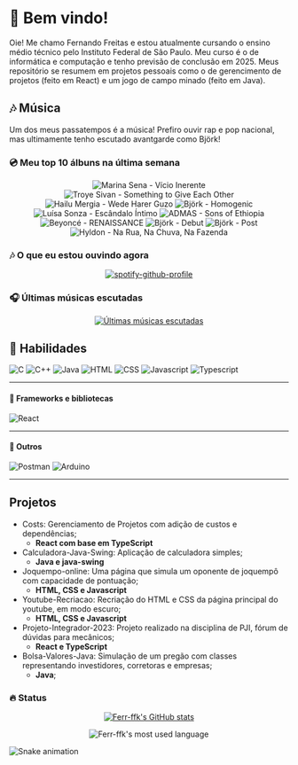 # 🤙 Bem vindo!

Oie! Me chamo Fernando Freitas e estou atualmente cursando o ensino médio técnico pelo Instituto Federal de São Paulo. Meu curso é o de informática e computação e tenho previsão de conclusão em 2025. Meus repositório se resumem em projetos pessoais como o de gerencimento de projetos (feito em React) e um jogo de campo minado (feito em Java).

## 🎶 Música

Um dos meus passatempos é a música! Prefiro ouvir rap e pop nacional, mas ultimamente tenho escutado avantgarde como Björk!

### 💿 Meu top 10 álbuns na última semana
<!-- lastfm -->
<p align="center"><img src="https://lastfm.freetls.fastly.net/i/u/64s/a7e2017a564c529dbe56fac24510bae8.jpg" title="Marina Sena - Vício Inerente"> <img src="https://lastfm.freetls.fastly.net/i/u/64s/0a8521c16d07751d4ea03546825a4dea.jpg" title="Troye Sivan - Something to Give Each Other"> <img src="https://lastfm.freetls.fastly.net/i/u/64s/25e6db4fea66bd4150c80b5b7c19d404.jpg" title="Hailu Mergia - Wede Harer Guzo"> <img src="https://lastfm.freetls.fastly.net/i/u/64s/c6b4122bb1dd46eea23e64e7317ee2bf.png" title="Björk - Homogenic"> <img src="https://lastfm.freetls.fastly.net/i/u/64s/419df54a579284b15766a7857cca5494.jpg" title="Luísa Sonza - Escândalo Íntimo"> <img src="https://lastfm.freetls.fastly.net/i/u/64s/90319118a59649a0c95caa0fcbd97588.jpg" title="ADMAS - Sons of Ethiopia"> <img src="https://lastfm.freetls.fastly.net/i/u/64s/be0d73355d520e5bb627d846a0461bbd.jpg" title="Beyoncé - RENAISSANCE"> <img src="https://lastfm.freetls.fastly.net/i/u/64s/7098faeeba40a168cea952f95204a89a.jpg" title="Björk - Debut"> <img src="https://lastfm.freetls.fastly.net/i/u/64s/3ef2b4e3f6399166bee68b27f875a5cb.jpg" title="Björk - Post"> <img src="https://lastfm.freetls.fastly.net/i/u/64s/d669b9846b8561e0cb966f895d213adf.png" title="Hyldon - Na Rua, Na Chuva, Na Fazenda"> </p>


### 🎶 O que eu estou ouvindo agora

<div align="center">

[![spotify-github-profile](https://spotify-github-profile.vercel.app/api/view?uid=22rub2jwf4fiojps63yxfwfcq&cover_image=true&theme=novatorem&show_offline=true&background_color=121212&interchange=true&bar_color=53b14f&bar_color_cover=true)](https://spotify-github-profile.vercel.app/api/view?uid=22rub2jwf4fiojps63yxfwfcq&redirect=true)

</div>

### 🎧 Últimas músicas escutadas

<div align="center">
   
[![Últimas músicas escutadas](https://lastfm-recently-played.vercel.app/api?user=glass_nx&width=500&header_size=none&loved=true&loved_style=3)](last.fm/user/glass_nx)

</div>

## 🏃 Habilidades

![C](https://img.shields.io/badge/-C-A8B9CC?logo=c&logoColor=black&style=for-the-badge)
![C++](https://img.shields.io/badge/C++-00599C?style=flat-square&logo=C%2B%2B&logoColor=white)
![Java](https://img.shields.io/badge/Java-ED8B00?style=for-the-badge&logo=openjdk&logoColor=white)
![HTML](https://img.shields.io/badge/HTML5-E34F26?style=for-the-badge&logo=html5&logoColor=white)
![CSS](https://img.shields.io/badge/CSS3-1572B6?style=for-the-badge&logo=css3&logoColor=white)
![Javascript](https://img.shields.io/badge/JavaScript-F7DF1E?style=for-the-badge&logo=javascript&logoColor=black)
![Typescript](https://shields.io/badge/TypeScript-3178C6?logo=TypeScript&logoColor=FFF&style=flat-square)

---

#### 🧰 Frameworks e bibliotecas

![React](https://img.shields.io/badge/react-61DAFB?style=for-the-badge&logo=react&logoColor=white)

---

#### 🥇 Outros

![Postman](https://img.shields.io/badge/Postman-F6BB43?style=flat-square&logo=Postman&logoColor=white)
![Arduino](https://img.shields.io/badge/-Arduino-00979D?style=for-the-badge&logo=Arduino&logoColor=white)

---

## Projetos

* Costs: Gerenciamento de Projetos com adição de custos e dependências;
    * **React com base em TypeScript**
* Calculadora-Java-Swing: Aplicação de calculadora simples;
    * **Java e java-swing**
* Joquempo-online: Uma página que simula um oponente de joquempô com capacidade de pontuação;
    * **HTML, CSS e Javascript**
* Youtube-Recriacao: Recriação do HTML e CSS da página principal do youtube, em modo escuro;
    * **HTML, CSS e Javascript**
* Projeto-Integrador-2023: Projeto realizado na disciplina de PJI, fórum de dúvidas para mecânicos;
     * **React e TypeScript**
* Bolsa-Valores-Java: Simulação de um pregão com classes representando investidores, corretoras e empresas;
     * **Java**;

### :fire: Status

<div align="center">
   
[![Ferr-ffk's GitHub stats](https://github-readme-stats.vercel.app/api?username=ferr-ffk&show_icons=true)](https://github.com/ferr-ffk/github-readme-stats)

![Ferr-ffk's most used language](https://github-readme-stats.vercel.app/api/top-langs/?username=ferr-ffk)

</div>

![Snake animation](https://github.com/ferr-ffk/ferr-ffk/blob/output/github-contribution-grid-snake.svg)
